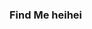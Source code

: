 ### Find Me heihei

<!--
**ShengrenHou/ShengrenHou** is a ✨ _special_ ✨ repository because its `README.md` (this file) appears on your GitHub profile.

- 🔭 I’m Hou Shengren, currently a PhD candidate in EWI, TU Delft. 
- 🌱 My research interests includes 1. Reinforcement Learning based Energy Management 2. Multi-step Optimization Problem 3. Sequential Decision Making Problem
- 👯 I’m looking to collaborate on 1. Power makert bidding research 2. Safe Reinforcement Learning 3. Integration for Energy Transition and AI 
- 💬 Ask me about any questions for my research
- 📫 How to reach me: h.shengren@tudelft.nl
- 😄 Hobby: Hiking, Reading political and history books of CCP, Fitness, Meet People from different areas, Talk. 

